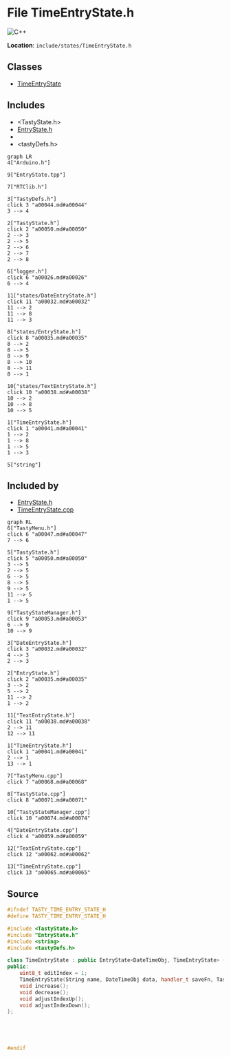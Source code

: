 <a id="a00041"></a>
# File TimeEntryState.h

![][C++]

**Location**: `include/states/TimeEntryState.h`





## Classes

* [TimeEntryState](a00092.md#a00092)

## Includes

* <TastyState.h>
* [EntryState.h](a00035.md#a00035)
* <string>
* <tastyDefs.h>

```mermaid
graph LR
4["Arduino.h"]

9["EntryState.tpp"]

7["RTClib.h"]

3["TastyDefs.h"]
click 3 "a00044.md#a00044"
3 --> 4

2["TastyState.h"]
click 2 "a00050.md#a00050"
2 --> 3
2 --> 5
2 --> 6
2 --> 7
2 --> 8

6["logger.h"]
click 6 "a00026.md#a00026"
6 --> 4

11["states/DateEntryState.h"]
click 11 "a00032.md#a00032"
11 --> 2
11 --> 8
11 --> 3

8["states/EntryState.h"]
click 8 "a00035.md#a00035"
8 --> 2
8 --> 5
8 --> 9
8 --> 10
8 --> 11
8 --> 1

10["states/TextEntryState.h"]
click 10 "a00038.md#a00038"
10 --> 2
10 --> 8
10 --> 5

1["TimeEntryState.h"]
click 1 "a00041.md#a00041"
1 --> 2
1 --> 8
1 --> 5
1 --> 3

5["string"]

```

## Included by

* [EntryState.h](a00035.md#a00035)
* [TimeEntryState.cpp](a00065.md#a00065)

```mermaid
graph RL
6["TastyMenu.h"]
click 6 "a00047.md#a00047"
7 --> 6

5["TastyState.h"]
click 5 "a00050.md#a00050"
3 --> 5
2 --> 5
6 --> 5
8 --> 5
9 --> 5
11 --> 5
1 --> 5

9["TastyStateManager.h"]
click 9 "a00053.md#a00053"
6 --> 9
10 --> 9

3["DateEntryState.h"]
click 3 "a00032.md#a00032"
4 --> 3
2 --> 3

2["EntryState.h"]
click 2 "a00035.md#a00035"
3 --> 2
5 --> 2
11 --> 2
1 --> 2

11["TextEntryState.h"]
click 11 "a00038.md#a00038"
2 --> 11
12 --> 11

1["TimeEntryState.h"]
click 1 "a00041.md#a00041"
2 --> 1
13 --> 1

7["TastyMenu.cpp"]
click 7 "a00068.md#a00068"

8["TastyState.cpp"]
click 8 "a00071.md#a00071"

10["TastyStateManager.cpp"]
click 10 "a00074.md#a00074"

4["DateEntryState.cpp"]
click 4 "a00059.md#a00059"

12["TextEntryState.cpp"]
click 12 "a00062.md#a00062"

13["TimeEntryState.cpp"]
click 13 "a00065.md#a00065"

```

## Source

```cpp
#ifndef TASTY_TIME_ENTRY_STATE_H
#define TASTY_TIME_ENTRY_STATE_H

#include <TastyState.h>
#include "EntryState.h"
#include <string>
#include <tastyDefs.h>

class TimeEntryState : public EntryState<DateTimeObj, TimeEntryState> {
public:
    uint8_t editIndex = 1;
    TimeEntryState(String name, DateTimeObj data, handler_t saveFn, TastyState* returnState);
    void increase();
    void decrease();
    void adjustIndexUp();
    void adjustIndexDown();
};





#endif
```

[public]: https://img.shields.io/badge/-public-brightgreen (public)
[C++]: https://img.shields.io/badge/language-C%2B%2B-blue (C++)
[static]: https://img.shields.io/badge/-static-lightgrey (static)
[private]: https://img.shields.io/badge/-private-red (private)
[Markdown]: https://img.shields.io/badge/language-Markdown-blue (Markdown)